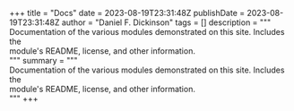+++
title = "Docs"
date = 2023-08-19T23:31:48Z
publishDate = 2023-08-19T23:31:48Z
author = "Daniel F. Dickinson"
tags = []
description = """\
Documentation of the various modules demonstrated on this site. Includes the \
module's README, license, and other information.\
"""
summary = """\
Documentation of the various modules demonstrated on this site. Includes the \
module's README, license, and other information.\
"""
+++
